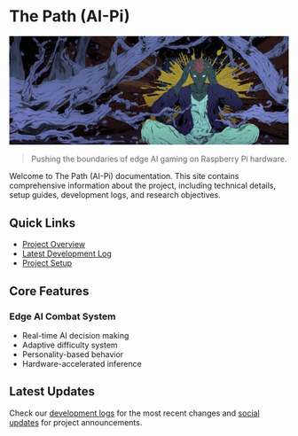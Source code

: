# The Path (AI-Pi)

![The Path (AI-Pi)](images/cover.png)

> Pushing the boundaries of edge AI gaming on Raspberry Pi hardware.

Welcome to The Path (AI-Pi) documentation. This site contains comprehensive information about the project, including technical details, setup guides, development logs, and research objectives.

## Quick Links

- [Project Overview](overview/project-scope.md)
- [Latest Development Log](meta/logs/2025-01-13.md)
- [Project Setup](meta/implementation/setup/project-setup.md)

## Core Features

### Edge AI Combat System
- Real-time AI decision making
- Adaptive difficulty system
- Personality-based behavior
- Hardware-accelerated inference

## Latest Updates

Check our [development logs](meta/logs/index.md) for the most recent changes and [social updates](meta/social/index.md) for project announcements.
